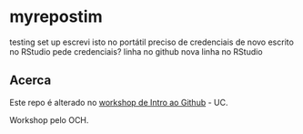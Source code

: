 # myrepostim
testing set up
escrevi isto no portátil
preciso de credenciais de novo
escrito no RStudio
pede credenciais?
linha no github
nova linha no RStudio

## Acerca 
Este repo é alterado no [workshop de Intro ao Github](https://iimpaqct.uc.pt/github-fiiiuc) - UC.

Workshop pelo OCH.
